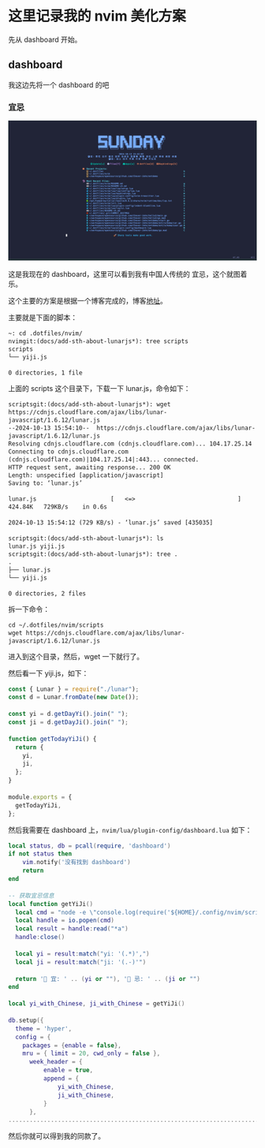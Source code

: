 # 这里记录我的 nvim 美化方案

先从 dashboard 开始。

## dashboard

我这边先将一个 dashboard 的吧

### 宜忌

![image-20241013154907160](assets/image-20241013154907160.png)

这是我现在的 dashboard，这里可以看到我有中国人传统的 宜忌，这个就图着乐。

这个主要的方案是根据一个博客完成的，博客[地址](https://blog.hoholi.com/blog/%E7%BB%99neovim%E5%90%AF%E5%8A%A8%E9%A1%B5%E5%8A%A0%E7%82%B9%E6%9C%89%E8%B6%A3%E7%9A%84%E5%AE%9C%E5%BF%8C%E6%96%87%E6%A1%88/)。

主要就是下面的脚本：

```shell
~: cd .dotfiles/nvim/
nvimgit:(docs/add-sth-about-lunarjs*): tree scripts
scripts
└── yiji.js

0 directories, 1 file
```

上面的 scripts 这个目录下，下载一下 lunar.js，命令如下：

```shell
scriptsgit:(docs/add-sth-about-lunarjs*): wget https://cdnjs.cloudflare.com/ajax/libs/lunar-javascript/1.6.12/lunar.js
--2024-10-13 15:54:10--  https://cdnjs.cloudflare.com/ajax/libs/lunar-javascript/1.6.12/lunar.js
Resolving cdnjs.cloudflare.com (cdnjs.cloudflare.com)... 104.17.25.14
Connecting to cdnjs.cloudflare.com (cdnjs.cloudflare.com)|104.17.25.14|:443... connected.
HTTP request sent, awaiting response... 200 OK
Length: unspecified [application/javascript]
Saving to: ‘lunar.js’

lunar.js                     [   <=>                             ] 424.84K   729KB/s    in 0.6s

2024-10-13 15:54:12 (729 KB/s) - ‘lunar.js’ saved [435035]

scriptsgit:(docs/add-sth-about-lunarjs*): ls
lunar.js yiji.js
scriptsgit:(docs/add-sth-about-lunarjs*): tree .
.
├── lunar.js
└── yiji.js

0 directories, 2 files
```

拆一下命令：

```shell
cd ~/.dotfiles/nvim/scripts
wget https://cdnjs.cloudflare.com/ajax/libs/lunar-javascript/1.6.12/lunar.js
```

进入到这个目录，然后，wget 一下就行了。

然后看一下 yiji.js，如下：

```js
const { Lunar } = require("./lunar");
const d = Lunar.fromDate(new Date());

const yi = d.getDayYi().join(" ");
const ji = d.getDayJi().join(" ");

function getTodayYiJi() {
  return {
    yi,
    ji,
  };
}

module.exports = {
  getTodayYiJi,
};
```

然后我需要在 dashboard 上，`nvim/lua/plugin-config/dashboard.lua` 如下：

```lua
local status, db = pcall(require, 'dashboard')
if not status then
    vim.notify('没有找到 dashboard')
    return
end

-- 获取宜忌信息
local function getYiJi()
  local cmd = "node -e \"console.log(require('${HOME}/.config/nvim/scripts/yiji.js').getTodayYiJi())\""
  local handle = io.popen(cmd)
  local result = handle:read("*a")
  handle:close()

  local yi = result:match("yi: '(.*)',")
  local ji = result:match("ji: '(.-)'")

  return ' 宜: ' .. (yi or ""), ' 忌: ' .. (ji or "")
end

local yi_with_Chinese, ji_with_Chinese = getYiJi()

db.setup({
  theme = 'hyper',
  config = {
    packages = {enable = false},
    mru = { limit = 20, cwd_only = false },
      week_header = {
          enable = true,
          append = {
              yi_with_Chinese,
              ji_with_Chinese,
          }
      },
..........................................................................................
```

然后你就可以得到我的同款了。